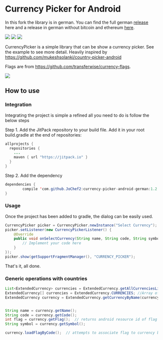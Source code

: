 

# Currency Picker for Android

In this fork the library is in german. You can find the full german [release](https://github.com/JoChef2/currency-picker-android/releases/tag/1.2.16) here and a release in german without bitcoin and ethereum [here](https://github.com/JoChef2/currency-picker-android/releases/tag/1.2.17).

 [![](https://jitpack.io/v/midorikocak/currency-picker-android.svg)](https://jitpack.io/#midorikocak/currency-picker-android)  [![](https://travis-ci.org/midorikocak/currency-picker-android.svg?branch=master)](https://travis-ci.org/midorikocak/currency-picker-android) [![](https://img.shields.io/badge/paypal-donate-yellow.svg)](https://www.paypal.me/midorikocak)

CurrencyPicker is a simple library that can be show a currency picker. See the example to see more detail. Heavily inspired by https://github.com/mukeshsolanki/country-picker-android

Flags are from https://github.com/transferwise/currency-flags.

![](https://raw.githubusercontent.com/midorikocak/currency-picker-android/master/screenshot.png)

## How to use

### Integration

Integrating the project is simple a refined all you need to do is follow the below steps

Step 1\. Add the JitPack repository to your build file. Add it in your root build.gradle at the end of repositories:

```java
allprojects {
  repositories {
    ...
    maven { url "https://jitpack.io" }
  }
}
```

Step 2\. Add the dependency

```java
dependencies {
        compile 'com.github.JoChef2:currency-picker-android-german:1.2.17'
}
```

### Usage

Once the project has been added to gradle, the dialog can be easily used.

```java
CurrencyPicker picker = CurrencyPicker.newInstance("Select Currency");  // dialog title
picker.setListener(new CurrencyPickerListener() {
    @Override
    public void onSelectCurrency(String name, String code, String symbol, int flagDrawableResID) {
        // Implement your code here
    }
});
picker.show(getSupportFragmentManager(), "CURRENCY_PICKER");
```

That's it, all done.

### Generic operations with countries

```java
List<ExtendedCurrency> currencies = ExtendedCurrency.getAllCurrenciesList(); //List of all currencies
ExtendedCurrency[] currencies = ExtendedCurrency.CURRENCIES; //Array of all currencies
ExtendedCurrency currency = ExtendedCurrency.getCurrencyByName(currencyName); //Get currency by its name


String name = currency.getName();
String code = currency.getCode();
int flag = currency.getFlag();  // returns android resource id of flag or -1, if none is associated
String symbol = currency.getSymbol();

currency.loadFlagByCode();  // attempts to associate flag to currency based on its ISO code. Used if you create your own instance of Currency.class
```


